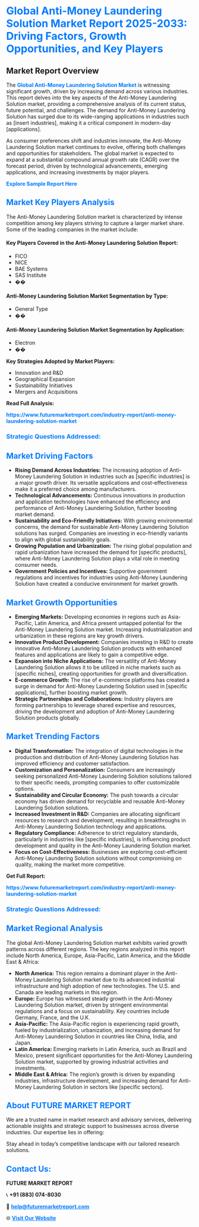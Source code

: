 <h1 style="color: #007BFF;">Global Anti-Money Laundering Solution Market Report 2025-2033: Driving Factors, Growth Opportunities, and Key Players</h1>

<section id="overview">
<h2>Market Report Overview</h2>
<p>The <a href="https://www.futuremarketreport.com/industry-report/anti-money-laundering-solution-market" style="color: #007BFF; text-decoration: none;"><strong>Global Anti-Money Laundering Solution Market</strong></a> is witnessing significant growth, driven by increasing demand across various industries. This report delves into the key aspects of the Anti-Money Laundering Solution market, providing a comprehensive analysis of its current status, future potential, and challenges. The demand for Anti-Money Laundering Solution has surged due to its wide-ranging applications in industries such as [insert industries], making it a critical component in modern-day [applications].</p>
<p>As consumer preferences shift and industries innovate, the Anti-Money Laundering Solution market continues to evolve, offering both challenges and opportunities for stakeholders. The global market is expected to expand at a substantial compound annual growth rate (CAGR) over the forecast period, driven by technological advancements, emerging applications, and increasing investments by major players.</p>
</section>

<section id="overview">
<p><a href="https://www.futuremarketreport.com/request-sample/reportId=117611" style="color: #007BFF; text-decoration: none;"><strong>Explore Sample Report Here</strong></a></p>
</section>

<section id="key-players">
<h2 style="color: #007BFF;">Market Key Players Analysis</h2>
<p>The Anti-Money Laundering Solution market is characterized by intense competition among key players striving to capture a larger market share. Some of the leading companies in the market include:</p>
<h4>Key Players Covered in the Anti-Money Laundering Solution Report:</h4>
<ul><li>FICO</li><li>NICE</li><li>BAE Systems</li><li>SAS Institute</li><li>��</li></ul>
<h4>Anti-Money Laundering Solution Market Segmentation by Type:</h4>
<ul><li>General Type</li><li>��</li></ul>

<h4>Anti-Money Laundering Solution Market Segmentation by Application:</h4>
<ul><li>Electron</li><li>��</li></ul>
<p><strong>Key Strategies Adopted by Market Players:</strong></p>
<ul>
<li>Innovation and R&D</li>
<li>Geographical Expansion</li>
<li>Sustainability Initiatives</li>
<li>Mergers and Acquisitions</li>
</ul>
</section>

<section>
<p><strong>Read Full Analysis: </strong></p><a href="https://www.futuremarketreport.com/industry-report/anti-money-laundering-solution-market" style="color: #007BFF; text-decoration: none;"><strong>https://www.futuremarketreport.com/industry-report/anti-money-laundering-solution-market</strong></a>
<h3 style="color: #007BFF;">Strategic Questions Addressed:</h3>
</section>

<section id="driving-factors">
<h2 style="color: #007BFF;">Market Driving Factors</h2>
<ul>
<li><strong>Rising Demand Across Industries:</strong> The increasing adoption of Anti-Money Laundering Solution in industries such as [specific industries] is a major growth driver. Its versatile applications and cost-effectiveness make it a preferred choice among manufacturers.</li>
<li><strong>Technological Advancements:</strong> Continuous innovations in production and application technologies have enhanced the efficiency and performance of Anti-Money Laundering Solution, further boosting market demand.</li>
<li><strong>Sustainability and Eco-Friendly Initiatives:</strong> With growing environmental concerns, the demand for sustainable Anti-Money Laundering Solution solutions has surged. Companies are investing in eco-friendly variants to align with global sustainability goals.</li>
<li><strong>Growing Population and Urbanization:</strong> The rising global population and rapid urbanization have increased the demand for [specific products], where Anti-Money Laundering Solution plays a vital role in meeting consumer needs.</li>
<li><strong>Government Policies and Incentives:</strong> Supportive government regulations and incentives for industries using Anti-Money Laundering Solution have created a conducive environment for market growth.</li>
</ul>
</section>

<section id="growth-opportunities">
<h2 style="color: #007BFF;">Market Growth Opportunities</h2>
<ul>
<li><strong>Emerging Markets:</strong> Developing economies in regions such as Asia-Pacific, Latin America, and Africa present untapped potential for the Anti-Money Laundering Solution market. Increasing industrialization and urbanization in these regions are key growth drivers.</li>
<li><strong>Innovative Product Development:</strong> Companies investing in R&D to create innovative Anti-Money Laundering Solution products with enhanced features and applications are likely to gain a competitive edge.</li>
<li><strong>Expansion into Niche Applications:</strong> The versatility of Anti-Money Laundering Solution allows it to be utilized in niche markets such as [specific niches], creating opportunities for growth and diversification.</li>
<li><strong>E-commerce Growth:</strong> The rise of e-commerce platforms has created a surge in demand for Anti-Money Laundering Solution used in [specific applications], further boosting market growth.</li>
<li><strong>Strategic Partnerships and Collaborations:</strong> Industry players are forming partnerships to leverage shared expertise and resources, driving the development and adoption of Anti-Money Laundering Solution products globally.</li>
</ul>
</section>

<section id="trending-factors">
<h2 style="color: #007BFF;">Market Trending Factors</h2>
<ul>
<li><strong>Digital Transformation:</strong> The integration of digital technologies in the production and distribution of Anti-Money Laundering Solution has improved efficiency and customer satisfaction.</li>
<li><strong>Customization and Personalization:</strong> Consumers are increasingly seeking personalized Anti-Money Laundering Solution solutions tailored to their specific needs, prompting companies to offer customizable options.</li>
<li><strong>Sustainability and Circular Economy:</strong> The push towards a circular economy has driven demand for recyclable and reusable Anti-Money Laundering Solution solutions.</li>
<li><strong>Increased Investment in R&D:</strong> Companies are allocating significant resources to research and development, resulting in breakthroughs in Anti-Money Laundering Solution technology and applications.</li>
<li><strong>Regulatory Compliance:</strong> Adherence to strict regulatory standards, particularly in industries like [specific industries], is influencing product development and quality in the Anti-Money Laundering Solution market.</li>
<li><strong>Focus on Cost-Effectiveness:</strong> Businesses are exploring cost-efficient Anti-Money Laundering Solution solutions without compromising on quality, making the market more competitive.</li>
</ul>
</section>

<section>
<p><strong>Get Full Report: </strong></p><a href="https://www.futuremarketreport.com/industry-report/anti-money-laundering-solution-market" style="color: #007BFF; text-decoration: none;"><strong>https://www.futuremarketreport.com/industry-report/anti-money-laundering-solution-market</strong></a>
<h3 style="color: #007BFF;">Strategic Questions Addressed:</h3>
</section>


<section id="regional-analysis">
<h2 style="color: #007BFF;">Market Regional Analysis</h2>
<p>The global Anti-Money Laundering Solution market exhibits varied growth patterns across different regions. The key regions analyzed in this report include North America, Europe, Asia-Pacific, Latin America, and the Middle East & Africa:</p>
<ul>
<li><strong>North America:</strong> This region remains a dominant player in the Anti-Money Laundering Solution market due to its advanced industrial infrastructure and high adoption of new technologies. The U.S. and Canada are leading markets in this region.</li>
<li><strong>Europe:</strong> Europe has witnessed steady growth in the Anti-Money Laundering Solution market, driven by stringent environmental regulations and a focus on sustainability. Key countries include Germany, France, and the U.K.</li>
<li><strong>Asia-Pacific:</strong> The Asia-Pacific region is experiencing rapid growth, fueled by industrialization, urbanization, and increasing demand for Anti-Money Laundering Solution in countries like China, India, and Japan.</li>
<li><strong>Latin America:</strong> Emerging markets in Latin America, such as Brazil and Mexico, present significant opportunities for the Anti-Money Laundering Solution market, supported by growing industrial activities and investments.</li>
<li><strong>Middle East & Africa:</strong> The region’s growth is driven by expanding industries, infrastructure development, and increasing demand for Anti-Money Laundering Solution in sectors like [specific sectors].</li>
</ul>
</section>

<footer>
<h2 style="color: #007BFF;">About FUTURE MARKET REPORT</h2>
<p>We are a trusted name in market research and advisory services, delivering actionable insights and strategic support to businesses across diverse industries. Our expertise lies in offering:</p>

<p>Stay ahead in today’s competitive landscape with our tailored research solutions.</p>

<h2 style="color: #007BFF;">Contact Us:</h2>
<p><strong>FUTURE MARKET REPORT</strong></p>
<p>📞 <strong>+91 (883) 074-8030</strong></p>
<p>📧 <strong><a href="mailto:help@futuremarketreport.com" style="color: #007BFF;">help@futuremarketreport.com</a></strong></p>
<p>🌐 <strong><a href="https://www.futuremarketreport.com/" style="color: #007BFF;">Visit Our Website</a></strong></p>
</footer>